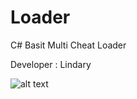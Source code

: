 # Loader

C# Basit Multi Cheat Loader

Developer : Lindary



![alt text](![image](https://user-images.githubusercontent.com/111512244/185463866-8492afe2-76d7-4e3f-adf9-2eb5edde6f42.png)
)
